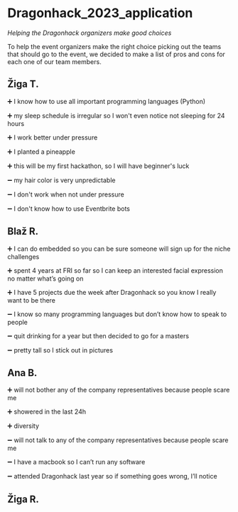 # Dragonhack_2023_application
*Helping the Dragonhack organizers make good choices*

To help the event organizers make the right choice picking out the teams that should go to the event, we decided to make a list of pros and cons for each one of our team members. 

## Žiga T.
➕ I know how to use all important programming languages (Python)

➕ my sleep schedule is irregular so I won't even notice not sleeping for 24 hours

➕ I work better under pressure

➕ I planted a pineapple

➕ this will be my first hackathon, so I will have beginner's luck

➖ my hair color is very unpredictable

➖ I don't work when not under pressure

➖ I don't know how to use Eventbrite bots

## Blaž R.
➕ I can do embedded so you can be sure someone will sign up for the niche challenges

➕ spent 4 years at FRI so far so I can keep an interested facial expression no matter what’s going on 

➕ I have 5 projects due the week after Dragonhack so you know I really want to be there

➖ I know so many programming languages but don’t know how to speak to people

➖ quit drinking for a year but then decided to go for a masters

➖ pretty tall so I stick out in pictures

## Ana B.
➕ will not bother any of the company representatives because people scare me

➕ showered in the last 24h

➕ diversity

➖ will not talk to any of the company representatives because people scare me

➖ I have a macbook so I can’t run any software 

➖ attended Dragonhack last year so if something goes wrong, I’ll notice

## Žiga R.
